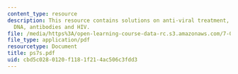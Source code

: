 ```yaml
---
content_type: resource
description: This resource contains solutions on anti-viral treatment, variety of
  DNA, antibodies and HIV.
file: /media/https%3A/open-learning-course-data-rc.s3.amazonaws.com/7-014-introductory-biology-spring-2005/cbd5c0280120f1181f214ac506c3fdd3_ps7s.pdf
file_type: application/pdf
resourcetype: Document
title: ps7s.pdf
uid: cbd5c028-0120-f118-1f21-4ac506c3fdd3
---
```

